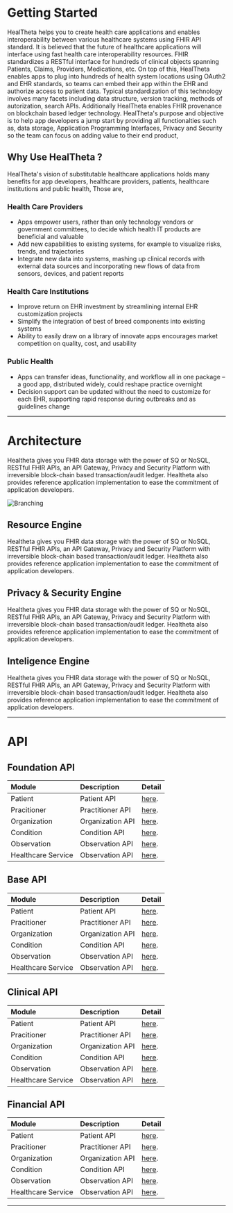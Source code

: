 # Getting Started

HealTheta helps you to create health care applications and enables interoperability between various healthcare systems using FHIR API standard. It is believed that the future of healthcare applications will interface using fast health care interoperability resources. FHIR standardizes a RESTful interface for hundreds of clinical objects spanning Patients, Claims, Providers, Medications, etc. On top of this, HealTheta enables apps to plug into hundreds of health system locations using OAuth2 and EHR standards, so teams can embed their app within the EHR and authorize access to patient data. Typical standardization of this technology involves many facets including data structure, version tracking, methods of autorization, search APIs. Additionally HealTheta enables FHIR provenance on blockchain based ledger technology. HealTheta's purpose and objective is to help app developers a jump start by providing all functionalties such as, data storage, Application Programming Interfaces, Privacy and Security so the team can focus on adding value to their end product,

## Why Use HealTheta ?
HealTheta's vision of substitutable healthcare applications holds many benefits for app developers, healthcare providers, patients, healthcare institutions and public health, Those are,

### Health Care Providers
- Apps empower users, rather than only technology vendors or government committees, to decide which health IT products are beneficial and valuable
- Add new capabilities to existing systems, for example to visualize risks, trends, and trajectories
- Integrate new data into systems, mashing up clinical records with external data sources and incorporating new flows of data from sensors, devices, and patient reports

### Health Care Institutions
- Improve return on EHR investment by streamlining internal EHR customization projects
- Simplify the integration of best of breed components into existing systems
- Ability to easily draw on a library of innovate apps encourages market competition on quality, cost, and usability

### Public Health
- Apps can transfer ideas, functionality, and workflow all in one package – a good app, distributed widely, could reshape practice overnight
- Decision support can be updated without the need to customize for each EHR, supporting rapid response during outbreaks and as guidelines change

* * *

# Architecture

Healtheta gives you FHIR data storage with the power of SQ or NoSQL, RESTful FHIR APIs, an API Gateway, Privacy and Security Platform with irreversible block-chain based transaction/audit ledger. Healtheta also provides reference application implementation to ease the commitment of application developers.

![Branching](https://user-images.githubusercontent.com/43714632/47506914-b6e1b100-d88e-11e8-9c59-8a9531a79412.jpg)

## Resource Engine
Healtheta gives you FHIR data storage with the power of SQ or NoSQL, RESTful FHIR APIs, an API Gateway, Privacy and Security Platform with irreversible block-chain based transaction/audit ledger. Healtheta also provides reference application implementation to ease the commitment of application developers.

## Privacy & Security Engine
Healtheta gives you FHIR data storage with the power of SQ or NoSQL, RESTful FHIR APIs, an API Gateway, Privacy and Security Platform with irreversible block-chain based transaction/audit ledger. Healtheta also provides reference application implementation to ease the commitment of application developers.

## Inteligence Engine
Healtheta gives you FHIR data storage with the power of SQ or NoSQL, RESTful FHIR APIs, an API Gateway, Privacy and Security Platform with irreversible block-chain based transaction/audit ledger. Healtheta also provides reference application implementation to ease the commitment of application developers.

* * *

# API
## Foundation API

| Module        | Description          | Detail |
|:-------------|:------------------|:------|
| Patient           | Patient API | [here](./another-page.html).  |
| Pracitioner | Practitioner API   | [here](./another-page.html).  |
| Organization           | Organization API     | [here](./another-page.html).   |
| Condition          | Condition API | [here](./another-page.html). |
| Observation          | Observation API | [here](./another-page.html). |
| Healthcare Service          | Observation API | [here](./another-page.html). |

## Base API

| Module        | Description          | Detail |
|:-------------|:------------------|:------|
| Patient           | Patient API | [here](./another-page.html).  |
| Pracitioner | Practitioner API   | [here](./another-page.html).  |
| Organization           | Organization API     | [here](./another-page.html).   |
| Condition          | Condition API | [here](./another-page.html). |
| Observation          | Observation API | [here](./another-page.html). |
| Healthcare Service          | Observation API | [here](./another-page.html). |

## Clinical API

| Module        | Description          | Detail |
|:-------------|:------------------|:------|
| Patient           | Patient API | [here](./another-page.html).  |
| Pracitioner | Practitioner API   | [here](./another-page.html).  |
| Organization           | Organization API     | [here](./another-page.html).   |
| Condition          | Condition API | [here](./another-page.html). |
| Observation          | Observation API | [here](./another-page.html). |
| Healthcare Service          | Observation API | [here](./another-page.html). |

## Financial API

| Module        | Description          | Detail |
|:-------------|:------------------|:------|
| Patient           | Patient API | [here](./another-page.html).  |
| Pracitioner | Practitioner API   | [here](./another-page.html).  |
| Organization           | Organization API     | [here](./another-page.html).   |
| Condition          | Condition API | [here](./another-page.html). |
| Observation          | Observation API | [here](./another-page.html). |
| Healthcare Service          | Observation API | [here](./another-page.html). |



* * *



